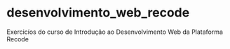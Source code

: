 # desenvolvimento_web_recode
Exercicíos do curso de Introdução ao Desenvolvimento Web da Plataforma Recode
